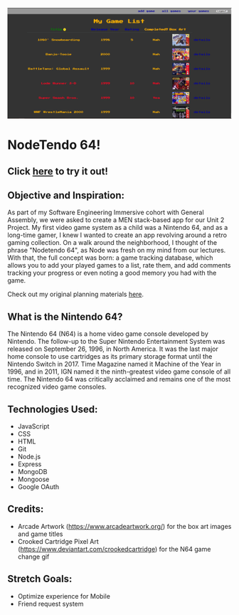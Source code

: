 ![Current War Image](/public/images/appscreenshot.PNG)
# NodeTendo 64!

## Click [here](https://nodetendo64.fly.dev/) to try it out!

## Objective and Inspiration:

As part of my Software Engineering Immersive cohort with General Assembly, we were asked to create a MEN stack-based app for our Unit 2 Project. My first video game system as a child was a Nintendo 64, and as a long-time gamer, I knew I wanted to create an app revolving around a retro gaming collection. On a walk around the neighborhood, I thought of the phrase "Nodetendo 64", as Node was fresh on my mind from our lectures. With that, the full concept was born: a game tracking database, which allows you to add your played games to a list, rate them, and add comments tracking your progress or even noting a good memory you had with the game.

Check out my original planning materials [here](https://trello.com/b/RYOu3sOZ/nodetendo-64).

## What is the Nintendo 64?

The Nintendo 64 (N64) is a home video game console developed by Nintendo. The follow-up to the Super Nintendo Entertainment System was released on September 26, 1996, in North America. It was the last major home console to use cartridges as its primary storage format until the Nintendo Switch in 2017. Time Magazine named it Machine of the Year in 1996, and in 2011, IGN named it the ninth-greatest video game console of all time. The Nintendo 64 was critically acclaimed and remains one of the most recognized video game consoles.

## Technologies Used: 

- JavaScript
- CSS
- HTML
- Git 
- Node.js
- Express
- MongoDB
- Mongoose
- Google OAuth

## Credits:

- Arcade Artwork (https://www.arcadeartwork.org/) for the box art images and game titles
- Crooked Cartridge Pixel Art (https://www.deviantart.com/crookedcartridge) for the N64 game change gif



## Stretch Goals:

- Optimize experience for Mobile
- Friend request system